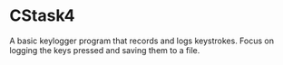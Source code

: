 # CStask4
A basic keylogger program that records and logs keystrokes. Focus on logging the keys pressed and saving them to a file.
